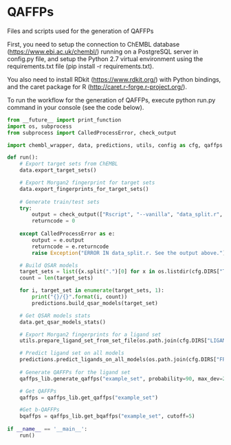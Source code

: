 # QAFFPs

Files and scripts used for the generation of QAFFPs

First, you need to setup the connection to ChEMBL database (https://www.ebi.ac.uk/chembl/) running on a PostgreSQL server in config.py file, and setup the Python 2.7 virtual environment using the requirements.txt file (pip install -r requirements.txt).

You also need to install RDkit (https://www.rdkit.org/) with Python bindings, and the caret package for R (http://caret.r-forge.r-project.org/).

To run the workflow for the generation of QAFFPs, execute python run.py command in your console (see the code below).


```python
from __future__ import print_function
import os, subprocess
from subprocess import CalledProcessError, check_output

import chembl_wrapper, data, predictions, utils, config as cfg, qaffps as qaffps_lib

def run():
    # Export target sets from ChEMBL
    data.export_target_sets()

    # Export Morgan2 fingerprint for target sets
    data.export_fingerprints_for_target_sets()
    
    # Generate train/test sets     
    try:
        output = check_output(["Rscript", "--vanilla", "data_split.r", cfg.DIRS["FPS"], cfg.DIRS["QSAR_SETS"]])
        returncode = 0
    
    except CalledProcessError as e:
        output = e.output
        returncode = e.returncode
        raise Exception("ERROR IN data_split.r. See the output above.")

    # Build QSAR models
    target_sets = list({x.split(".")[0] for x in os.listdir(cfg.DIRS["TARGET_SETS"])})
    count = len(target_sets)

    for i, target_set in enumerate(target_sets, 1):
        print("{}/{}".format(i, count))
        predictions.build_qsar_models(target_set)

    # Get QSAR models stats
    data.get_qsar_models_stats()

    # Export Morgan2 fingerprints for a ligand set
    utils.prepare_ligand_set_from_set_file(os.path.join(cfg.DIRS["LIGAND_SETS"], "example_set.csv"))

    # Predict ligand set on all models
    predictions.predict_ligands_on_all_models(os.path.join(cfg.DIRS["FPS"], "example_set.csv"), r20_cutoff=0.6, q2_cutoff=0.5)
    
    # Generate QAFFPs for the ligand set
    qaffps_lib.generate_qaffps("example_set", probability=90, max_dev=2)

    # Get QAFFPs
    qaffps = qaffps_lib.get_qaffps("example_set")

    #Get b-QAFFPs
    bqaffps = qaffps_lib.get_bqaffps("example_set", cutoff=5)
    
if __name__ == '__main__':
    run()
```